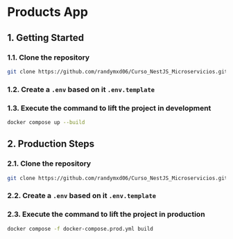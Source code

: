 # Products App

## 1. Getting Started

### 1.1. Clone the repository

```bash
git clone https://github.com/randymxd06/Curso_NestJS_Microservicios.git
```

### 1.2. Create a `.env` based on it `.env.template`

### 1.3. Execute the command to lift the project in development

```bash
docker compose up --build
```

## 2. Production Steps

### 2.1. Clone the repository

```bash
git clone https://github.com/randymxd06/Curso_NestJS_Microservicios.git
```

### 2.2. Create a `.env` based on it `.env.template`

### 2.3. Execute the command to lift the project in production

```bash
docker compose -f docker-compose.prod.yml build
```
